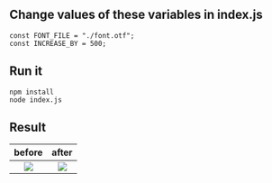 Change values of these variables in index.js
------------
    const FONT_FILE = "./font.otf";
    const INCREASE_BY = 500;

Run it
------------
    npm install
    node index.js

Result
------------

before            |  after
:-------------------------:|:-------------------------:
![](https://user-images.githubusercontent.com/33498670/172507668-1057015f-e419-4329-9d68-35346f2de2d2.png)  |  ![](https://user-images.githubusercontent.com/33498670/172507943-015e3edb-92be-47b8-89c7-1bead3f85dec.png)
